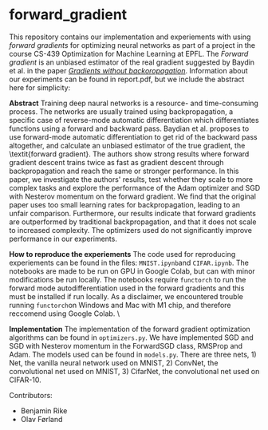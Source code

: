 # forward_gradient

This repository contains our implementation and experiements with using _forward gradients_ for optimizing neural networks as part of a project in the course CS-439 Optimization for Machine Learning at EPFL. The _Forward gradient_ is an unbiased estimator of the real gradient suggested by Baydin et al. in the paper [_Gradients without backoropagation_](https://arxiv.org/abs/2202.08587). Information about our experiments can be found in report.pdf, but we include the abstract here for simplicity:

__Abstract__
Training deep naural networks is a resource- and time-consuming process. The networks are usually trained using backpropagation, a specific case of reverse-mode automatic differentiation which differentiates functions using a forward and backward pass. Baydian et al. proposes to use forward-mode automatic differentiation to get rid of the backward pass altogether, and calculate an unbiased estimator of the true gradient, the \textit{forward gradient}. The authors show strong results where forward gradient descent trains twice as fast as gradient descent through backpropagation and reach the same or stronger performance. In this paper, we investigate the authors' results, test whether they scale to more complex tasks and explore the performance of the Adam optimizer and SGD with Nesterov momentum on the forward gradient. We find that the original paper uses too small learning rates for backpropagation, leading to an unfair comparison. Furthermore, our results indicate that forward gradients are outperformed by traditional backpropagation, and that it does not scale to increased complexity. The optimizers used do not significantly improve performance in our experiments.

__How to reproduce the experiements__
The code used for reproducing experiements can be found in the files: `MNIST.ipynb`and `CIFAR.ipynb`. The notebooks are made to be run on GPU in Google Colab, but can with minor modifications be run locally. The notebooks require `functorch` to run the forward mode autodifferentiation used in the forward gradients and this must be installed if run locally. As a disclaimer, we encountered trouble running `functorch`on Windows and Mac with M1 chip, and therefore reccomend using Google Colab. \\

__Implementation__
The implementation of the forward gradient optimization algorithms can be found in `optimizers.py`. We have implemented SGD and SGD with Nesterov momentum in the ForwardSGD class, RMSProp and Adam. The models used can be found in `models.py`. There are three nets, 1) Net, the vanilla neural network used on MNIST, 2) ConvNet, the convolutional net used on MNIST, 3) CifarNet, the convolutional net used on CIFAR-10. 

Contributors:

- Benjamin Rike
- Olav Førland
